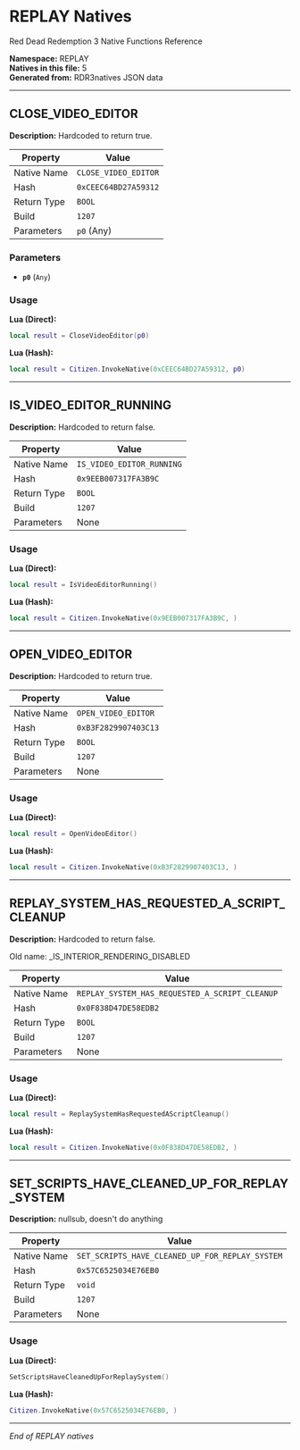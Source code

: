# REPLAY Natives

Red Dead Redemption 3 Native Functions Reference

**Namespace:** REPLAY  
**Natives in this file:** 5  
**Generated from:** RDR3natives JSON data

---

## CLOSE_VIDEO_EDITOR

**Description:** Hardcoded to return true.

| Property | Value |
|----------|-------|
| Native Name | `CLOSE_VIDEO_EDITOR` |
| Hash | `0xCEEC64BD27A59312` |
| Return Type | `BOOL` |
| Build | `1207` |
| Parameters | `p0` (Any) |

### Parameters

- **`p0`** (`Any`)

### Usage

**Lua (Direct):**
```lua
local result = CloseVideoEditor(p0)
```

**Lua (Hash):**
```lua
local result = Citizen.InvokeNative(0xCEEC64BD27A59312, p0)
```


---

## IS_VIDEO_EDITOR_RUNNING

**Description:** Hardcoded to return false.

| Property | Value |
|----------|-------|
| Native Name | `IS_VIDEO_EDITOR_RUNNING` |
| Hash | `0x9EEB007317FA3B9C` |
| Return Type | `BOOL` |
| Build | `1207` |
| Parameters | None |

### Usage

**Lua (Direct):**
```lua
local result = IsVideoEditorRunning()
```

**Lua (Hash):**
```lua
local result = Citizen.InvokeNative(0x9EEB007317FA3B9C, )
```


---

## OPEN_VIDEO_EDITOR

**Description:** Hardcoded to return true.

| Property | Value |
|----------|-------|
| Native Name | `OPEN_VIDEO_EDITOR` |
| Hash | `0xB3F2829907403C13` |
| Return Type | `BOOL` |
| Build | `1207` |
| Parameters | None |

### Usage

**Lua (Direct):**
```lua
local result = OpenVideoEditor()
```

**Lua (Hash):**
```lua
local result = Citizen.InvokeNative(0xB3F2829907403C13, )
```


---

## REPLAY_SYSTEM_HAS_REQUESTED_A_SCRIPT_CLEANUP

**Description:** Hardcoded to return false.

Old name: _IS_INTERIOR_RENDERING_DISABLED

| Property | Value |
|----------|-------|
| Native Name | `REPLAY_SYSTEM_HAS_REQUESTED_A_SCRIPT_CLEANUP` |
| Hash | `0x0F838D47DE58EDB2` |
| Return Type | `BOOL` |
| Build | `1207` |
| Parameters | None |

### Usage

**Lua (Direct):**
```lua
local result = ReplaySystemHasRequestedAScriptCleanup()
```

**Lua (Hash):**
```lua
local result = Citizen.InvokeNative(0x0F838D47DE58EDB2, )
```


---

## SET_SCRIPTS_HAVE_CLEANED_UP_FOR_REPLAY_SYSTEM

**Description:** nullsub, doesn't do anything

| Property | Value |
|----------|-------|
| Native Name | `SET_SCRIPTS_HAVE_CLEANED_UP_FOR_REPLAY_SYSTEM` |
| Hash | `0x57C6525034E76EB0` |
| Return Type | `void` |
| Build | `1207` |
| Parameters | None |

### Usage

**Lua (Direct):**
```lua
SetScriptsHaveCleanedUpForReplaySystem()
```

**Lua (Hash):**
```lua
Citizen.InvokeNative(0x57C6525034E76EB0, )
```


---

*End of REPLAY natives*
